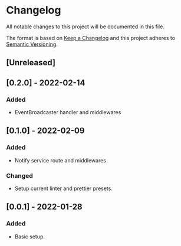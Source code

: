 # Changelog

All notable changes to this project will be documented in this file.

The format is based on [Keep a Changelog](http://keepachangelog.com/en/1.0.0/)
and this project adheres to [Semantic Versioning](http://semver.org/spec/v2.0.0.html).

## [Unreleased]

## [0.2.0] - 2022-02-14

### Added

- EventBroadcaster handler and middlewares

## [0.1.0] - 2022-02-09

### Added

- Notify service route and middlewares

### Changed

- Setup current linter and prettier presets.

## [0.0.1] - 2022-01-28

### Added

- Basic setup.

